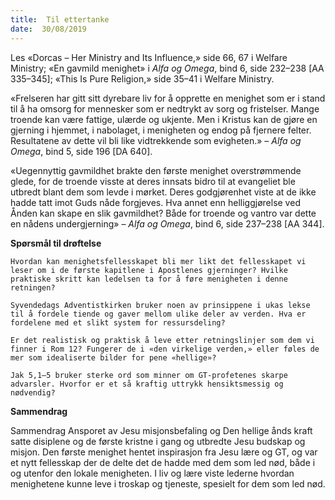 ```yaml
---
title:  Til ettertanke
date:  30/08/2019
---
```


Les «Dorcas – Her Ministry and Its Influence,» side 66, 67 i Welfare Ministry; «En gavmild menighet» i _Alfa og Omega_, bind 6, side 232–238 [AA 335–345]; «This Is Pure Religion,» side 35–41 i Welfare Ministry.

«Frelseren har gitt sitt dyrebare liv for å opprette en menighet som er i stand til å ha omsorg for mennesker som er nedtrykt av sorg og fristelser. Mange troende kan være fattige, ulærde og ukjente. Men i Kristus kan de gjøre en gjerning i hjemmet, i nabolaget, i menigheten og endog på fjernere felter. Resultatene av dette vil bli like vidtrekkende som evigheten.» – _Alfa og Omega_, bind 5, side 196 [DA 640].

«Uegennyttig gavmildhet brakte den første menighet overstrømmende glede, for de troende visste at deres innsats bidro til at evangeliet ble utbredt blant dem som levde i mørket. Deres godgjørenhet viste at de ikke hadde tatt imot Guds nåde forgjeves. Hva annet enn helliggjørelse ved Ånden kan skape en slik gavmildhet? Både for troende og vantro var dette en nådens undergjerning» – _Alfa og Omega_, bind 6, side 237–238 [AA 344].

**Spørsmål til drøftelse**

`Hvordan kan menighetsfellesskapet bli mer likt det fellesskapet vi leser om i de første kapitlene i Apostlenes gjerninger? Hvilke praktiske skritt kan ledelsen ta for å føre menigheten i denne retningen?`

`Syvendedags Adventistkirken bruker noen av prinsippene i ukas lekse til å fordele tiende og gaver mellom ulike deler av verden. Hva er fordelene med et slikt system for ressursdeling?`

`Er det realistisk og praktisk å leve etter retningslinjer som dem vi finner i Rom 12? Fungerer de i «den virkelige verden,» eller føles de mer som idealiserte bilder for pene «hellige»?`

`Jak 5,1–5 bruker sterke ord som minner om GT-profetenes skarpe advarsler. Hvorfor er et så kraftig uttrykk hensiktsmessig og nødvendig?`

**Sammendrag**

Sammendrag Ansporet av Jesu misjonsbefaling og Den hellige ånds kraft satte disiplene og de første kristne i gang og utbredte Jesu budskap og misjon. Den første menighet hentet inspirasjon fra Jesu lære og GT, og var et nytt fellesskap der de delte det de hadde med dem som led nød, både i og utenfor den lokale menigheten. I liv og lære viste lederne hvordan menighetene kunne leve i troskap og tjeneste, spesielt for dem som led nød.